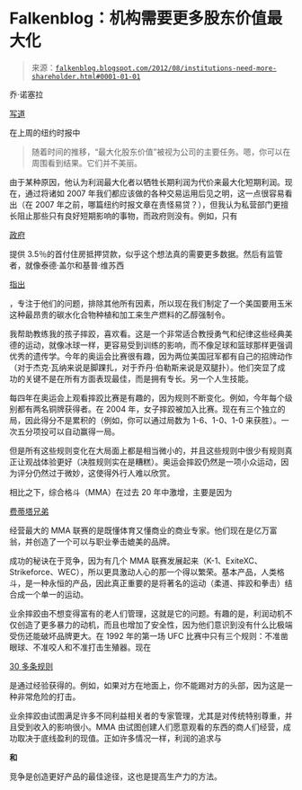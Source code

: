 <!--yml

类别：未分类

日期：2024-05-12 20:24:08

-->

# Falkenblog：机构需要更多股东价值最大化

> 来源：[`falkenblog.blogspot.com/2012/08/institutions-need-more-shareholder.html#0001-01-01`](http://falkenblog.blogspot.com/2012/08/institutions-need-more-shareholder.html#0001-01-01)

乔·诺塞拉

[写道](http://www.nytimes.com/2012/08/11/opinion/nocera-down-with-shareholder-value.html?hp)

在上周的纽约时报中

> 随着时间的推移，“最大化股东价值”被视为公司的主要任务。嗯，你可以在周围看到结果。它们并不美丽。

由于某种原因，他认为利润最大化者以牺牲长期利润为代价来最大化短期利润。现在，通过将诸如 2007 年我们都应该做的各种交易运用后见之明，这一点很容易看出（在 2007 年之前，哪篇纽约时报文章在责怪易贷？），但我认为私营部门更擅长阻止那些只有良好短期影响的事物，而政府则没有。例如，只有

[政府](http://www.housingwire.com/news/mortgage-industry-fights-keep-35-down-payments)

提供 3.5％的首付住房抵押贷款，似乎这个想法真的需要更多数据。然后有监管者，就像泰德·盖尔和基普·维苏西

[指出](http://www.realclearmarkets.com/printpage/?url=http://www.realclearmarkets.com/articles/2012/07/19/are_pollution_controls_worth_their_costs_99774.html)

，专注于他们的问题，排除其他所有因素，所以现在我们制定了一个美国要用玉米这种最昂贵的碳水化合物种植和加工来生产燃料的乙醇强制令。

我帮助教练我的孩子摔跤，喜欢看。这是一个非常适合教授勇气和纪律这些经典美德的运动，就像冰球一样，更容易受到训练的影响，而不像足球和篮球那样更强调优秀的遗传学。今年的奥运会比赛很有趣，因为两位美国冠军都有自己的招牌动作（对于杰克·瓦纳来说是脚踝扎，对于乔丹·伯勒斯来说是双腿扑）。他们突显了成功的关键不是在所有方面表现最佳，而是拥有专长。另一个人生技能。

每四年在奥运会上观看摔跤比赛是有趣的，因为规则不断变化。例如，今年每个级别都有两名铜牌获得者。在 2004 年，女子摔跤被加入比赛。现在有三个独立的局，因此得分不是累积的（例如，你可以通过局数为 1-6、1-0、1-0 来获胜）。一次五分项投可以自动赢得一局。

但是所有这些规则变化在大局面上都是相当微小的，并且这些规则中很少有规则真正让观战体验更好（决胜规则实在是糟糕）。奥运会摔跤仍然是一项小众运动，因为评分仍然过于微妙，这使得外行人难以欣赏。

相比之下，综合格斗（MMA）在过去 20 年中激增，主要是因为 

[费蒂塔兄弟](http://en.wikipedia.org/wiki/Lorenzo_Fertitta)

经营最大的 MMA 联赛的是既懂体育又懂商业的商业专家。他们现在是亿万富翁，并创造了一个可以与职业拳击媲美的品牌。

成功的秘诀在于竞争，因为有几个 MMA 联赛发展起来（K-1、ExiteXC、Strikeforce、WEC），所以更具激动人心的那一个得以繁荣。基本产品，人类格斗，是一种永恒的产品，因此真正重要的是将著名的运动（柔道、摔跤和拳击）结合成一个单一的运动。

业余摔跤由不想变得富有的老人们管理，这就是它的问题。有趣的是，利润动机不仅创造了更多暴力的动机，而且也增加了安全性，因为他们意识到没有什么比极端受伤还能破坏品牌更大。在 1992 年的第一场 UFC 比赛中只有三个规则：不准凿眼球、不准咬人和不准打击生殖器。现在

[30 多条规则](http://www.ufc.com/discover/sport/rules-and-regulations)

是通过经验获得的。例如，如果对方在地面上，你不能踢对方的头部，因为这是一种非常危险的打击。

业余摔跤由试图满足许多不同利益相关者的专家管理，尤其是对传统特别尊重，并且受到收入的影响很小。MMA 由试图创建人们愿意观看的东西的商人们经营，成功取决于底线盈利的现值。正如许多情况一样，利润的追求与

**和**

竞争是创造更好产品的最佳途径，这也是提高生产力的方法。
